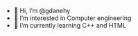 - 👋 Hi, I’m @gdanehy
- 👀 I’m interested in Computer engineering
- 🌱 I’m currently learning C++ and HTML

<!---
gdanehy/gdanehy is a ✨ special ✨ repository because its `README.md` (this file) appears on your GitHub profile.
You can click the Preview link to take a look at your changes.
--->
